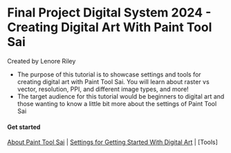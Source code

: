 # Final Project Digital System 2024 - Creating Digital Art With Paint Tool Sai
Created by Lenore Riley  
- The purpose of this tutorial is to showcase settings and tools for creating digital art with Paint Tool Sai. You will learn about raster vs vector, resolution, PPI, and different image types, and more!
- The target audience for this tutorial would be beginners to digital art and those wanting to know a little bit more about the settings of Paint Tool Sai
#### Get started
[ About Paint Tool Sai](sai.md) | [Settings for Getting Started With Digital Art](settings.md) | [Tools]
